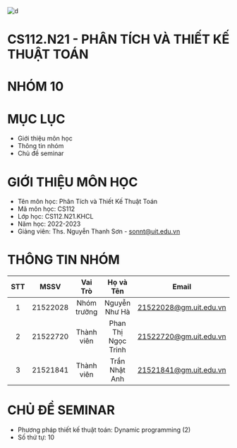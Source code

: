 ![d](https://user-images.githubusercontent.com/94069476/229721642-dd60c446-cc54-4044-8289-b245af688e81.png)

# CS112.N21 - PHÂN TÍCH VÀ THIẾT KẾ THUẬT TOÁN 
# NHÓM 10 #
# MỤC LỤC #
- Giới thiệu môn học
- Thông tin nhóm
- Chủ đề seminar
# GIỚI THIỆU MÔN HỌC #
- Tên môn học: Phân Tích và Thiết Kế Thuật Toán
- Mã môn học: CS112
- Lớp học: CS112.N21.KHCL
- Năm học: 2022-2023
- Giảng viên: Ths. Nguyễn Thanh Sơn - sonnt@uit.edu.vn
# THÔNG TIN NHÓM
| STT |   MSSV   |   Vai Trò   |      Họ và Tên      |          Email         |
|:---:|:--------:|:-----------:|:-------------------:|:----------------------:|
| 1   | 21522028 | Nhóm trưởng | Nguyễn Như Hà       | 21522028@gm.uit.edu.vn |
| 2   | 21522720 | Thành viên  | Phan Thị Ngọc Trinh | 21522720@gm.uit.edu.vn |
| 3   | 21521841 | Thành viên  | Trần Nhật Anh       | 21521841@gm.uit.edu.vn |

# CHỦ ĐỀ SEMINAR
- Phương pháp thiết kế thuật toán: Dynamic programming (2)
- Số thứ tự: 10
